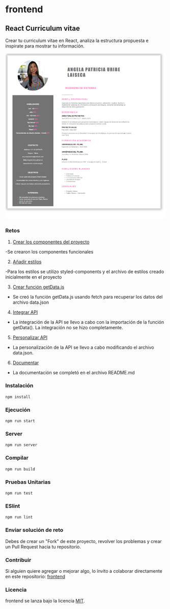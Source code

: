 # frontend

## React Curriculum vitae

Crear tu curriculum vitae en React, analiza la estructura propuesta e inspirate para mostrar tu información.

![react-cv](https://github.com/PlatziMaster/frontend/blob/main/screenshot.png?raw=true)

### Retos
1. [Crear los componentes del proyecto](https://github.com/platzimaster/frontend/issues/1)

-Se crearon los componentes funcionales 

2. [Añadir estilos](https://github.com/platzimaster/frontend/issues/2)

-Para los estilos se utilizo styled-components y el archivo de estilos creado inicialmente en el proyecto

3. [Crear función getData.js](https://github.com/platzimaster/frontend/issues/3)

- Se creó la función getData.js usando fetch para recuperar los datos del archivo data.json 

4. [Integrar API](https://github.com/platzimaster/frontend/issues/4)

- La integración de la API se llevo a cabo con la importación de la función getData(). La integración no se hizo completamente.

5. [Personalizar API](https://github.com/platzimaster/frontend/issues/5)

- La personalización de la API se llevo a cabo modificando el archivo data.json.

6. [Documentar](https://github.com/platzimaster/frontend/issues/6)

- La documentación se completó en el archivo README.md

### Instalación
```
npm install
```

### Ejecución
```
npm run start
```

### Server
```
npm run server
```

### Compilar
```
npm run build
```

### Pruebas Unitarias
```
npm run test
```

### ESlint
```
npm run lint
```

### Enviar solución de reto
Debes de crear un "Fork" de este proyecto, revolver los problemas y crear un Pull Request hacia tu repositorio.

### Contribuir
Si alguien quiere agregar o mejorar algo, lo invito a colaborar directamente en este repositorio: [frontend](https://github.com/platzimaster/frontend/)

### Licencia
frontend se lanza bajo la licencia [MIT](https://opensource.org/licenses/MIT).
